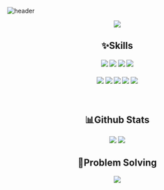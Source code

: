 ![header](https://capsule-render.vercel.app/api?type=shark&color=gradient&height=150&section=header)

<div align="center">
    <img src="https://github.com/minju-song/minju-song/assets/97097194/24e8cd27-65aa-4ba5-9798-a0bd625b900c"/>
    <h2>✨Skills</h2>
    <h4> 
        <img src="https://img.shields.io/badge/html5-E34F26?style=for-the-badge&logo=html5&logoColor=white"/>
        <img src="https://img.shields.io/badge/css3-1572B6?style=for-the-badge&logo=css3&logoColor=white"/>
        <img src="https://img.shields.io/badge/javascript-F7DF1E?style=for-the-badge&logo=javascript&logoColor=white"/>
        <img src="https://img.shields.io/badge/jquery-0769AD?style=for-the-badge&logo=jquery&logoColor=white"/>
    </h4>
    <h4>
        <img src="https://img.shields.io/badge/Java-437291?style=for-the-badge&logo=openjdk&logoColor=white"/>
        <img src="https://img.shields.io/badge/springboot-6DB33F?style=for-the-badge&logo=springboot&logoColor=white"/>
        <img src="https://img.shields.io/badge/thymeleaf-005F0F?style=for-the-badge&logo=thymeleaf&logoColor=white"/>
        <img src="https://img.shields.io/badge/jenkins-D24939?style=for-the-badge&logo=jenkins&logoColor=white"/>
        <img src="https://img.shields.io/badge/oracle-F80000?style=for-the-badge&logo=oracle&logoColor=white"/>
    </h4>
    <br>
    <h2>📊Github Stats</h2>
    <a href="https://github.com/anuraghazra/github-readme-stats"><img src="https://github-readme-stats.vercel.app/api?username=minju-song&show_icons=true&theme=radical" /></a>
    <a href="https://github.com/anuraghazra/github-readme-stats"><img src="https://github-readme-stats.vercel.app/api/top-langs/?username=minju-song&layout=compact&theme=radical" /></a>
    <br>
    <h2>💪Problem Solving</h2>
    <a href="https://solved.ac/songjaeskkk"><img src="http://mazassumnida.wtf/api/v2/generate_badge?boj=songjaeskkk" /></a>
    
  
</div>


